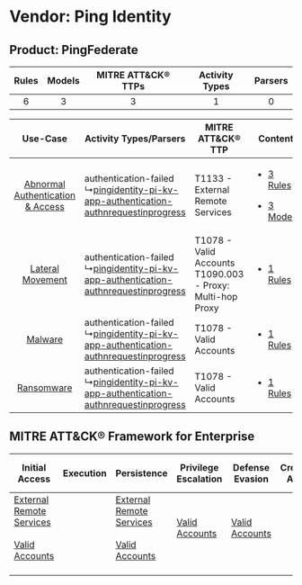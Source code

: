 Vendor: Ping Identity
=====================
Product: PingFederate
---------------------
| Rules | Models | MITRE ATT&CK® TTPs | Activity Types | Parsers |
|:-----:|:------:|:------------------:|:--------------:|:-------:|
|   6   |   3    |         3          |       1        |    0    |

|    Use-Case    | Activity Types/Parsers    | MITRE ATT&CK® TTP    | Content    |
|:----:| ---- | ---- | ---- |
| [Abnormal Authentication & Access](../../../UseCases/uc_abnormal_authentication_&_access.md) |  authentication-failed<br> ↳[pingidentity-pi-kv-app-authentication-authnrequestinprogress](Ps/pC_pingidentitypikvappauthenticationauthnrequestinprogress.md)<br> | T1133 - External Remote Services<br>    | [<ul><li>3 Rules</li></ul><ul><li>3 Models</li></ul>](RM/r_m_ping_identity_pingfederate_Abnormal_Authentication_&_Access.md) |
|    [Lateral Movement](../../../UseCases/uc_lateral_movement.md)    |  authentication-failed<br> ↳[pingidentity-pi-kv-app-authentication-authnrequestinprogress](Ps/pC_pingidentitypikvappauthenticationauthnrequestinprogress.md)<br> | T1078 - Valid Accounts<br>T1090.003 - Proxy: Multi-hop Proxy<br> | [<ul><li>1 Rules</li></ul>](RM/r_m_ping_identity_pingfederate_Lateral_Movement.md)    |
|    [Malware](../../../UseCases/uc_malware.md)    |  authentication-failed<br> ↳[pingidentity-pi-kv-app-authentication-authnrequestinprogress](Ps/pC_pingidentitypikvappauthenticationauthnrequestinprogress.md)<br> | T1078 - Valid Accounts<br>    | [<ul><li>1 Rules</li></ul>](RM/r_m_ping_identity_pingfederate_Malware.md)    |
|    [Ransomware](../../../UseCases/uc_ransomware.md)    |  authentication-failed<br> ↳[pingidentity-pi-kv-app-authentication-authnrequestinprogress](Ps/pC_pingidentitypikvappauthenticationauthnrequestinprogress.md)<br> | T1078 - Valid Accounts<br>    | [<ul><li>1 Rules</li></ul>](RM/r_m_ping_identity_pingfederate_Ransomware.md)    |

MITRE ATT&CK® Framework for Enterprise
--------------------------------------
| Initial Access                                                                                                                                   | Execution | Persistence                                                                                                                                      | Privilege Escalation                                                | Defense Evasion                                                     | Credential Access | Discovery | Lateral Movement | Collection | Command and Control                                                                                                                       | Exfiltration | Impact |
| ------------------------------------------------------------------------------------------------------------------------------------------------ | --------- | ------------------------------------------------------------------------------------------------------------------------------------------------ | ------------------------------------------------------------------- | ------------------------------------------------------------------- | ----------------- | --------- | ---------------- | ---------- | ----------------------------------------------------------------------------------------------------------------------------------------- | ------------ | ------ |
| [External Remote Services](https://attack.mitre.org/techniques/T1133)<br><br>[Valid Accounts](https://attack.mitre.org/techniques/T1078)<br><br> |           | [External Remote Services](https://attack.mitre.org/techniques/T1133)<br><br>[Valid Accounts](https://attack.mitre.org/techniques/T1078)<br><br> | [Valid Accounts](https://attack.mitre.org/techniques/T1078)<br><br> | [Valid Accounts](https://attack.mitre.org/techniques/T1078)<br><br> |                   |           |                  |            | [Proxy: Multi-hop Proxy](https://attack.mitre.org/techniques/T1090/003)<br><br>[Proxy](https://attack.mitre.org/techniques/T1090)<br><br> |              |        |